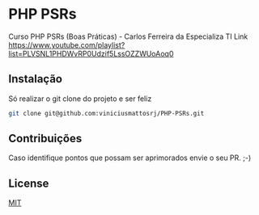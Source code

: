 # PHP PSRs

Curso PHP PSRs (Boas Práticas) - Carlos Ferreira da Especializa TI 
Link https://www.youtube.com/playlist?list=PLVSNL1PHDWvRP0Udzif5LssOZZWUoAoq0

## Instalação

Só realizar o git clone do projeto e ser feliz
```bash
git clone git@github.com:viniciusmattosrj/PHP-PSRs.git
```

## Contribuições
Caso identifique pontos
que possam ser aprimorados envie o seu PR. ;-)


## License
[MIT](https://choosealicense.com/licenses/mit/)
